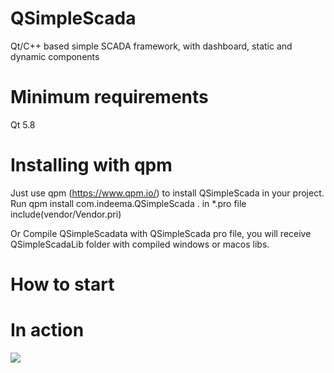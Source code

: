 # QSimpleScada
Qt/C++ based simple SCADA framework, with dashboard, static and dynamic components

# Minimum requirements
Qt 5.8

# Installing with qpm
Just use qpm (https://www.qpm.io/) to install QSimpleScada in your project. Run qpm install com.indeema.QSimpleScada . in *.pro file include(vendor/Vendor.pri)

Or Compile QSimpleScadata with QSimpleScada pro file, you will receive QSimpleScadaLib folder with compiled windows or macos libs.

# How to start



# In action
<img src="https://github.com/IndeemaSoftware/QSimpleScada/blob/Assets/qsimplescada.gif" />
